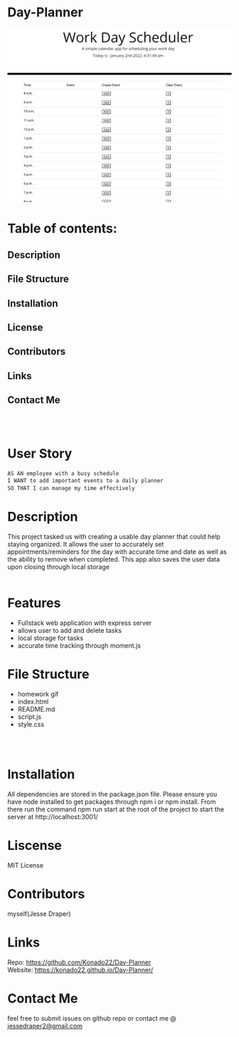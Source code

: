 # Day-Planner
<img src=workscheduler.png>

# Table of contents:
## <a name= descript>Description</a> 
## <a name= order>File Structure </a> 
## <a name= packs>Installation </a> 
## <a name= license>License </a> 
## <a name= contributions>Contributors </a> 
## <a name=links>Links </a>
## <a name= contactMe>Contact Me </a> 
<br>
<br>

# User Story

```md
AS AN employee with a busy schedule
I WANT to add important events to a daily planner
SO THAT I can manage my time effectively
```

# <a name= descript>Description</a>
This project tasked us with creating a usable day planner that could help staying organized. It allows the user to accurately set appointments/reminders for the day with accurate time and date as well as the ability to remove when completed. This app also saves the user data upon closing through local storage
<br>
<br>

# Features
- Fullstack web application with express server
- allows user to add and delete tasks
- local storage for tasks
- accurate time tracking through moment.js 

# <a name= order>File Structure </a>
- homework gif 
- index.html
- README.md 
- script.js 
- style.css
<br>
<br>

# <a name= packs>Installation </a> 
All dependencies are stored in the package.json file. Please ensure you have node installed to get packages through npm i or npm install. From there run the command npm run start at the root of the project to start the server at http://localhost:3001/

# <a name= license> Liscense </a>
MIT License
# <a name= contributions>Contributors </a> 
myself(Jesse Draper)

# <a name=links>Links </a>
Repo:  https://github.com/Konado22/Day-Planner \
Website: https://konado22.github.io/Day-Planner/ 

# <a name= contactMe>Contact Me </a> 
feel free to submit issues on github repo or contact me @ jessedraper2@gmail.com
